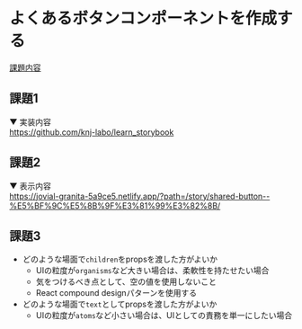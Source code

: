 # よくあるボタンコンポーネントを作成する 
[課題内容](https://airtable.com/appPxhCPFYGqqN9YU/tblVlFr2q4lIqDKYc/viwX8r6DpCRp80swL/rec2Iu17DT9skT0tl?blocks=hide)

## 課題1
▼ 実装内容  
https://github.com/knj-labo/learn_storybook

## 課題2
▼ 表示内容  
https://jovial-granita-5a9ce5.netlify.app/?path=/story/shared-button--%E5%BF%9C%E5%8B%9F%E3%81%99%E3%82%8B/

## 課題3
- どのような場面で`children`をpropsを渡した方がよいか
  - UIの粒度が`organisms`など大きい場合は、柔軟性を持たせたい場合
  - 気をつけるべき点として、空の値を使用しないこと
  - React compound designパターンを使用する
- どのような場面で`text`としてpropsを渡した方がよいか
  - UIの粒度が`atoms`など小さい場合は、UIとしての責務を単一にしたい場合
